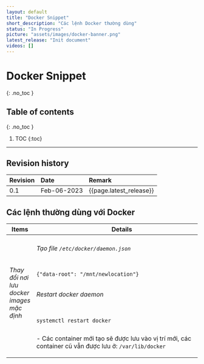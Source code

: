 ```yaml
---
layout: default
title: "Docker Snippet"
short_description: "Các lệnh Docker thường dùng"
status: "In Progress"
picture: "assets/images/docker-banner.png"
latest_release: "Init document"
videos: []
---
```


# Docker Snippet
{: .no_toc }

## Table of contents
{: .no_toc }

1. TOC
{:toc}

-----------------------------------

## Revision history

| Revision | Date          | Remark      |
|:---------|:------------- |:------------|
| 0.1      | Feb-06-2023   | {{page.latest_release}} |

## Các lệnh thường dùng với Docker

<table>
  <thead>
    <tr>
      <th>Items</th>
      <th>Details</th>
    </tr>
  </thead>

  <tbody>
    <tr>
        <td >
        <h6>Thay đổi nơi lưu<br>docker images mặc định</h6>
        </td>
        <td>
          <h6>Tạo file <code>/etc/docker/daemon.json</code></h6>
            <div style="width:450px;overflow:auto">
<pre><code>{"data-root": "/mnt/newlocation"}</code></pre>
            </div>
          <h6>Restart docker daemon</h6>
            <div style="width:450px;overflow:auto">
<pre><code>systemctl restart docker</code></pre>
            </div>
          <p>- Các container mới tạo sẽ được lưu vào vị trí mới, các container cũ vẫn được lưu ở: <code>/var/lib/docker</code></p>
        </td>
    </tr>
  </tbody>
</table>

